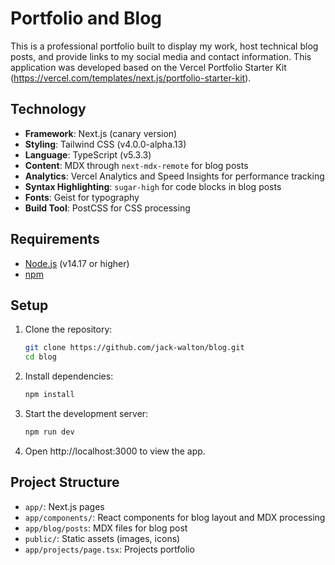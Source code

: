 # Portfolio and Blog

This is a professional portfolio built to display my work, host technical blog posts, and provide links to my social media and contact information. This application was developed based on the Vercel Portfolio Starter Kit (https://vercel.com/templates/next.js/portfolio-starter-kit).

## Technology

- **Framework**: Next.js (canary version)
- **Styling**: Tailwind CSS (v4.0.0-alpha.13)
- **Language**: TypeScript (v5.3.3)
- **Content**: MDX through `next-mdx-remote` for blog posts
- **Analytics**: Vercel Analytics and Speed Insights for performance tracking
- **Syntax Highlighting**: `sugar-high` for code blocks in blog posts
- **Fonts**: Geist for typography
- **Build Tool**: PostCSS for CSS processing

## Requirements

- [Node.js](https://nodejs.org/) (v14.17 or higher)
- [npm](https://www.npmjs.com/)

## Setup

1. Clone the repository:
   ```bash
   git clone https://github.com/jack-walton/blog.git
   cd blog
   ```
2. Install dependencies:
   ```bash
   npm install
   ```
4. Start the development server:
   ```bash
   npm run dev
   ```
5. Open http://localhost:3000 to view the app.

## Project Structure

- `app/`: Next.js pages
- `app/components/`: React components for blog layout and MDX processing
- `app/blog/posts`: MDX files for blog post
- `public/`: Static assets (images, icons)
- `app/projects/page.tsx`: Projects portfolio




